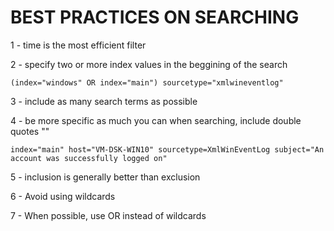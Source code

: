# BEST PRACTICES ON SEARCHING

1 - time is the most efficient filter

2 - specify two or more index values in the beggining of the search

~~~spl
(index="windows" OR index="main") sourcetype="xmlwineventlog"
~~~

3 - include as many search terms as possible

4 - be more specific as much you can when searching, include double quotes ""

~~~spl
index="main" host="VM-DSK-WIN10" sourcetype=XmlWinEventLog subject="An account was successfully logged on"
~~~

5 - inclusion is generally better than exclusion

6 - Avoid using wildcards

7 - When possible, use OR instead of wildcards


